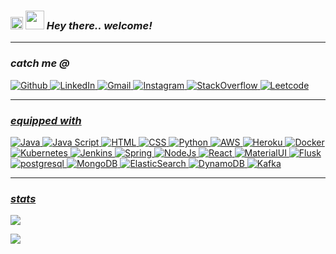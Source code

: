 <!-- <div align="center" style="background-color: CornflowerBlue">
	<img src="https://media.giphy.com/media/hvRJCLFzcasrR4ia7z/giphy.gif" height="20px" align="left"/>
    <img src="https://emojis.slackmojis.com/emojis/images/1531849430/4246/blob-sunglasses.gif?1531849430" width="30"  align="left"/>	
    <img src="header.svg" width="400" height="150" alt="css-in-readme">   
	<!-- <img src="head.jpg" align="right" width="15%"/>        
</div> -->
<i><h3>
  <img src="https://media.giphy.com/media/hvRJCLFzcasrR4ia7z/giphy.gif" height="20px"/>
  <img src="https://emojis.slackmojis.com/emojis/images/1531849430/4246/blob-sunglasses.gif?1531849430" width="30"/>
   	Hey there.. welcome!
  <!-- <img src = "https://img.shields.io/badge/%F0%9F%99%8F-Namaste-success?style=flat-square" height="30px" /> 
  <img src = "https://img.shields.io/badge/%F0%9F%91%8B-Hello%20World-orange?style=flat-square" height="30px" /> -->
</h3></i>
<hr/>
<i><h3>catch me @</h3></i>
<p>
      <a href="https://github.com/anij" target="_blank"><img alt="Github" src="https://img.shields.io/badge/GitHub-1f487a?&style=flat-square&logo=Github&logoColor=white" /> 
      <a href="https://www.linkedin.com/in/anijitsarkar" target="_blank"><img alt="LinkedIn" src="https://img.shields.io/badge/linkedin-%230077B5.svg?&style=flat-square&logo=linkedin&logoColor=white" /> 
      <a href="mailto:anijitsarkar@gmail.com" target="_blank"><img alt="Gmail" src="https://img.shields.io/badge/Gmail-D14836?style=flat-square&logo=gmail&logoColor=white" />
	  <a href="https://www.instagram.com/anijitsarkar/" target="_blank"><img alt="Instagram" src="https://img.shields.io/badge/Instagram-E4405F?style=flat-square&logo=instagram&logoColor=white" />
      <a href="https://stackoverflow.com/users/1599933/anij" target="_blank"><img alt="StackOverflow" src="https://img.shields.io/badge/Stack_Overflow-FE7A16?style=flat-square&logo=stack-overflow&logoColor=white" /> 
      <a href="https://leetcode.com/jughead_jr" target="_blank"><img alt="Leetcode" src="https://img.shields.io/badge/-LeetCode-FFA116?style=flat-square&logo=LeetCode&logoColor=white" />
</p>
<hr/>
<i><h3>equipped with</h3></i>
<p>
	<img alt="Java" src="https://img.shields.io/badge/Java-9adae0?style=flat-square&logo=java&logoColor=black" />
	<img alt="Java Script" src="https://img.shields.io/badge/JavaScript-9adae0?style=flat-square&logo=javascript&logoColor=black" />
	<img alt="HTML" src="https://img.shields.io/badge/HTML5-9adae0?style=flat-square&logo=html5&logoColor=black" />
	<img alt="CSS" src="https://img.shields.io/badge/CSS3-9adae0?style=flat-square&logo=css3&logoColor=black" />
	<img alt="Python" src="https://img.shields.io/badge/Python-9adae0?style=flat-square&logo=python&logoColor=black" />
<!-- </p>
<p> -->
	<img alt="AWS" src="https://img.shields.io/badge/Amazon_AWS-9adae0?style=flat-square&logo=amazon-aws&logoColor=black" />
	<img alt="Heroku" src="https://img.shields.io/badge/Heroku-9adae0?style=flat-square&logo=heroku&logoColor=black" />
<!-- </p>
<p> -->
	<img alt="Docker" src="https://img.shields.io/badge/Docker-9adae0?style=flat-square&logo=docker&logoColor=black" />
	<img alt="Kubernetes" src="https://img.shields.io/badge/kubernetes-9adae0.svg?&style=flat-square&logo=kubernetes&logoColor=black" />
	<img alt="Jenkins" src="https://img.shields.io/badge/Jenkins-9adae0?style=flat-square&logo=Jenkins&logoColor=black" />	
<!-- </p>
<p> -->
    <img alt="Spring" src="https://img.shields.io/badge/Spring-9adae0?style=flat-square&logo=spring&logoColor=black" />
	<img alt="NodeJs" src="https://img.shields.io/badge/Node.js-9adae0?style=flat-square&logo=nodedotjs&logoColor=black" />
	<img alt="React" src="https://img.shields.io/badge/React-9adae0?style=flat-square&logo=react&logoColor=black" />
	<img alt="MaterialUI" src="https://img.shields.io/badge/Material--UI-9adae0?style=flat-square&logo=material-ui&logoColor=black" />
	<img alt="Flusk" src="https://img.shields.io/badge/Flask-9adae0?style=flat-square&logo=flask&logoColor=black" />
<!-- </p>
<p> -->
	<img alt="postgresql" src="https://img.shields.io/badge/PostgreSQL-9adae0?style=flat-square&logo=postgresql&logoColor=black" />
	<img alt="MongoDB" src="https://img.shields.io/badge/MongoDB-9adae0?style=flat-square&logo=mongodb&logoColor=black" />
	<img alt="ElasticSearch" src="https://img.shields.io/badge/Elastic_Search-9adae0?style=flat-square&logo=elasticsearch&logoColor=black" />
	<img alt="DynamoDB" src="https://img.shields.io/badge/Amazon%20DynamoDB-9adae0?style=flat-square&logo=Amazon%20DynamoDB&logoColor=black" />
	<img alt="Kafka" src="https://img.shields.io/badge/Apache_Kafka-9adae0?style=flat-square&logo=apache-kafka&logoColor=black" />
</p>
<hr/>
<i><h3>stats</h3></i>
<p>
<a href="https://github.com/anij">
  <!-- Change the `github-readme-stats.anuraghazra1.vercel.app` to `github-readme-stats.vercel.app`  -->
  <img align="center" src="https://github-readme-stats.vercel.app/api?username=anij&count_private=true&theme=onedark" />
</a>   
</p>
<p>
<a href="https://github.com/anij">
  <!-- Change the `github-readme-stats.anuraghazra1.vercel.app` to `github-readme-stats.vercel.app`  -->
  <img align="center" src="https://github-profile-trophy.vercel.app/?username=anij&theme=onedark" />
</a> 
</p>
